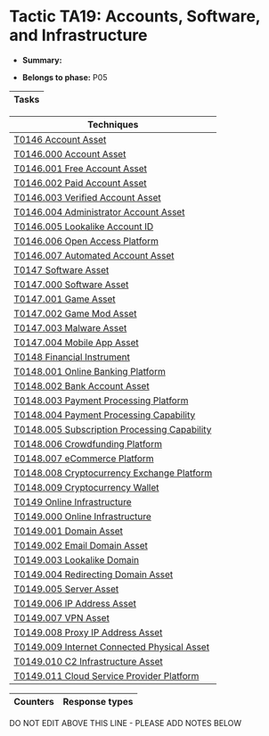 # Tactic TA19: Accounts, Software, and Infrastructure

* **Summary:** 

* **Belongs to phase:** P05



| Tasks |
| ----- |



| Techniques |
| ---------- |
| [T0146 Account Asset](../../generated_pages/techniques/T0146.md) |
| [T0146.000 Account Asset](../../generated_pages/techniques/T0146.000.md) |
| [T0146.001 Free Account Asset](../../generated_pages/techniques/T0146.001.md) |
| [T0146.002 Paid Account Asset](../../generated_pages/techniques/T0146.002.md) |
| [T0146.003 Verified Account Asset](../../generated_pages/techniques/T0146.003.md) |
| [T0146.004 Administrator Account Asset](../../generated_pages/techniques/T0146.004.md) |
| [T0146.005 Lookalike Account ID](../../generated_pages/techniques/T0146.005.md) |
| [T0146.006 Open Access Platform](../../generated_pages/techniques/T0146.006.md) |
| [T0146.007 Automated Account Asset](../../generated_pages/techniques/T0146.007.md) |
| [T0147 Software Asset](../../generated_pages/techniques/T0147.md) |
| [T0147.000 Software Asset](../../generated_pages/techniques/T0147.000.md) |
| [T0147.001 Game Asset](../../generated_pages/techniques/T0147.001.md) |
| [T0147.002 Game Mod Asset](../../generated_pages/techniques/T0147.002.md) |
| [T0147.003 Malware Asset](../../generated_pages/techniques/T0147.003.md) |
| [T0147.004 Mobile App Asset](../../generated_pages/techniques/T0147.004.md) |
| [T0148 Financial Instrument](../../generated_pages/techniques/T0148.md) |
| [T0148.001 Online Banking Platform](../../generated_pages/techniques/T0148.001.md) |
| [T0148.002 Bank Account Asset](../../generated_pages/techniques/T0148.002.md) |
| [T0148.003 Payment Processing Platform](../../generated_pages/techniques/T0148.003.md) |
| [T0148.004 Payment Processing Capability](../../generated_pages/techniques/T0148.004.md) |
| [T0148.005 Subscription Processing Capability](../../generated_pages/techniques/T0148.005.md) |
| [T0148.006 Crowdfunding Platform](../../generated_pages/techniques/T0148.006.md) |
| [T0148.007 eCommerce Platform](../../generated_pages/techniques/T0148.007.md) |
| [T0148.008 Cryptocurrency Exchange Platform](../../generated_pages/techniques/T0148.008.md) |
| [T0148.009 Cryptocurrency Wallet](../../generated_pages/techniques/T0148.009.md) |
| [T0149 Online Infrastructure](../../generated_pages/techniques/T0149.md) |
| [T0149.000 Online Infrastructure](../../generated_pages/techniques/T0149.000.md) |
| [T0149.001 Domain Asset](../../generated_pages/techniques/T0149.001.md) |
| [T0149.002 Email Domain Asset](../../generated_pages/techniques/T0149.002.md) |
| [T0149.003 Lookalike Domain](../../generated_pages/techniques/T0149.003.md) |
| [T0149.004 Redirecting Domain Asset](../../generated_pages/techniques/T0149.004.md) |
| [T0149.005 Server Asset](../../generated_pages/techniques/T0149.005.md) |
| [T0149.006 IP Address Asset](../../generated_pages/techniques/T0149.006.md) |
| [T0149.007 VPN Asset](../../generated_pages/techniques/T0149.007.md) |
| [T0149.008 Proxy IP Address Asset](../../generated_pages/techniques/T0149.008.md) |
| [T0149.009 Internet Connected Physical Asset](../../generated_pages/techniques/T0149.009.md) |
| [T0149.010 C2 Infrastructure Asset](../../generated_pages/techniques/T0149.010.md) |
| [T0149.011 Cloud Service Provider Platform](../../generated_pages/techniques/T0149.011.md) |



| Counters | Response types |
| -------- | -------------- |


DO NOT EDIT ABOVE THIS LINE - PLEASE ADD NOTES BELOW